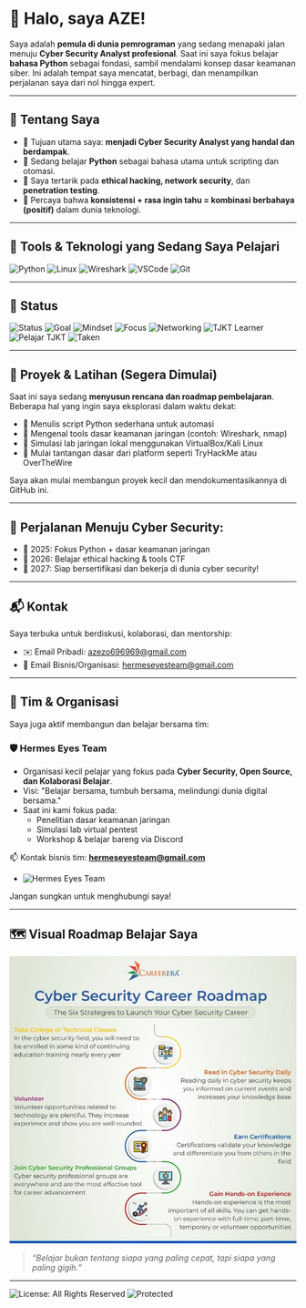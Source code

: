 # 👋 Halo, saya AZE!

Saya adalah **pemula di dunia pemrograman** yang sedang menapaki jalan menuju **Cyber Security Analyst profesional**. Saat ini saya fokus belajar **bahasa Python** sebagai fondasi, sambil mendalami konsep dasar keamanan siber. Ini adalah tempat saya mencatat, berbagi, dan menampilkan perjalanan saya dari nol hingga expert.

---

## 🚀 Tentang Saya

- 🔐 Tujuan utama saya: **menjadi Cyber Security Analyst yang handal dan berdampak**.
- 🐍 Sedang belajar **Python** sebagai bahasa utama untuk scripting dan otomasi.
- 🧠 Saya tertarik pada **ethical hacking, network security**, dan **penetration testing**.
- 📘 Percaya bahwa **konsistensi + rasa ingin tahu = kombinasi berbahaya (positif)** dalam dunia teknologi.

---

## 🧰 Tools & Teknologi yang Sedang Saya Pelajari

![Python](https://img.shields.io/badge/-Python-3776AB?style=flat&logo=python&logoColor=white)
![Linux](https://img.shields.io/badge/-Linux-FCC624?style=flat&logo=linux&logoColor=black)
![Wireshark](https://img.shields.io/badge/-Wireshark-1679A7?style=flat&logo=wireshark&logoColor=white)
![VSCode](https://img.shields.io/badge/-VS%20Code-007ACC?style=flat&logo=visual-studio-code)
![Git](https://img.shields.io/badge/-Git-F05032?style=flat&logo=git&logoColor=white)

---

## 🧭 Status
![Status](https://img.shields.io/badge/Learning-Python-blue?style=for-the-badge&logo=python&logoColor=white)
![Goal](https://img.shields.io/badge/Target-Cyber%20Security%20Analyst-red?style=for-the-badge&logo=cybersecurity&logoColor=white)
![Mindset](https://img.shields.io/badge/Progress-Never%20Stop%20Learning-00b894?style=for-the-badge)
![Focus](https://img.shields.io/badge/Focus-On%20Skills%20Not%20Titles-yellow?style=for-the-badge)
![Networking](https://img.shields.io/badge/Networking-Basic-lightgrey?style=flat-square&logo=cisco)
![TJKT Learner](https://img.shields.io/badge/TJKT%20Student-Cyber%20Security%20Path-orange?style=for-the-badge&logo=hackthebox&logoColor=white)
![Pelajar TJKT](https://img.shields.io/badge/Pelajar-TJKT-blue?style=for-the-badge&logo=graduation-cap&logoColor=white)
![Taken](https://img.shields.io/badge/relationship-Taken-black?style=flat-square&logo=heart)

---

## 🧪 Proyek & Latihan (Segera Dimulai)

Saat ini saya sedang **menyusun rencana dan roadmap pembelajaran**. Beberapa hal yang ingin saya eksplorasi dalam waktu dekat:

- 📌 Menulis script Python sederhana untuk automasi
- 📌 Mengenal tools dasar keamanan jaringan (contoh: Wireshark, nmap)
- 📌 Simulasi lab jaringan lokal menggunakan VirtualBox/Kali Linux
- 📌 Mulai tantangan dasar dari platform seperti TryHackMe atau OverTheWire

Saya akan mulai membangun proyek kecil dan mendokumentasikannya di GitHub ini.

---

## 🎯 Perjalanan Menuju Cyber Security:
- 📅 2025: Fokus Python + dasar keamanan jaringan
- 📅 2026: Belajar ethical hacking & tools CTF 
- 📅 2027: Siap bersertifikasi dan bekerja di dunia cyber security!

---

## 📬 Kontak

Saya terbuka untuk berdiskusi, kolaborasi, dan mentorship:

- ✉️ Email Pribadi: azezo696969@gmail.com  
- 💼 Email Bisnis/Organisasi: hermeseyesteam@gmail.com

---

## 🤝 Tim & Organisasi

Saya juga aktif membangun dan belajar bersama tim:

### 🛡️ Hermes Eyes Team
- Organisasi kecil pelajar yang fokus pada **Cyber Security, Open Source, dan Kolaborasi Belajar**.
- Visi: "Belajar bersama, tumbuh bersama, melindungi dunia digital bersama."
- Saat ini kami fokus pada:
  - Penelitian dasar keamanan jaringan
  - Simulasi lab virtual pentest
  - Workshop & belajar bareng via Discord

📫 Kontak bisnis tim: **hermeseyesteam@gmail.com**
- ![Hermes Eyes Team](https://img.shields.io/badge/Team-Hermes%20Eyes-blueviolet?style=for-the-badge&logo=shield&logoColor=white)

Jangan sungkan untuk menghubungi saya!

---

## 🗺️ Visual Roadmap Belajar Saya

![Roadmap Cyber Security](./assets/63e9a90030fbdb18a6980b9bb64bc5d2.jpg)

> _“Belajar bukan tentang siapa yang paling cepat, tapi siapa yang paling gigih.”_

---

![License: All Rights Reserved](https://img.shields.io/badge/license-All%20Rights%20Reserved-red?style=flat-square)
![Protected](https://img.shields.io/badge/Protected%20by-AZE%20%7C%20Hermes%20Eyes%20Team-critical?style=flat-square)
